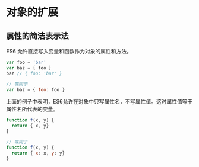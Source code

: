 # 对象的扩展

## 属性的简洁表示法

ES6 允许直接写入变量和函数作为对象的属性和方法。

```js
var foo = 'bar'
var baz = { foo }
baz // { foo: 'bar' }

// 等同于
var baz = { foo: foo }
```

上面的例子中表明，ES6允许在对象中只写属性名，不写属性值。这时属性值等于属性名所代表的变量。

```js
function f(x, y) {
  return { x, y}
}

// 等同于
function f(x, y) {
  return { x: x, y: y}
}
```